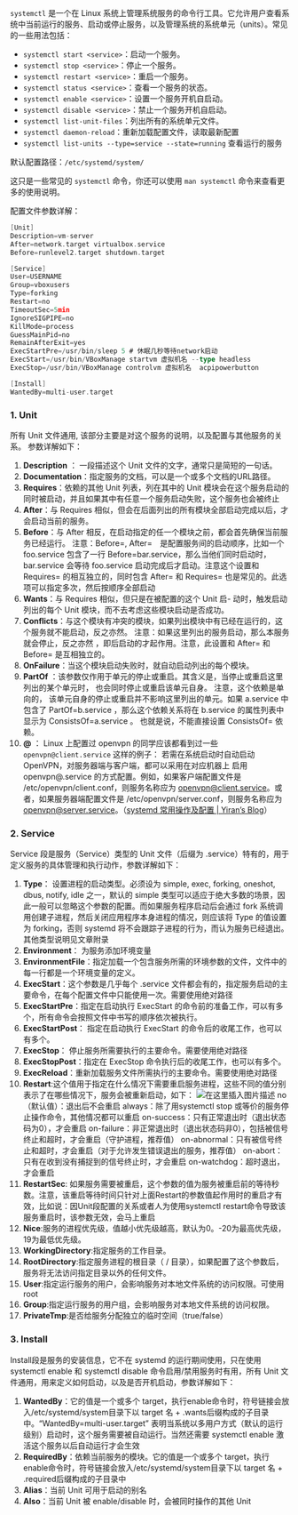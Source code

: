 `systemctl` 是一个在 Linux 系统上管理系统服务的命令行工具。它允许用户查看系统中当前运行的服务、启动或停止服务，以及管理系统的系统单元（units）。常见的一些用法包括：

- `systemctl start <service>`：启动一个服务。
- `systemctl stop <service>`：停止一个服务。
- `systemctl restart <service>`：重启一个服务。
- `systemctl status <service>`：查看一个服务的状态。
- `systemctl enable <service>`：设置一个服务开机自启动。
- `systemctl disable <service>`：禁止一个服务开机自启动。
- `systemctl list-unit-files`：列出所有的系统单元文件。
- `systemctl daemon-reload`：重新加载配置文件，读取最新配置
- `systemctl list-units --type=service --state=running`  查看运行的服务

默认配置路径：`/etc/systemd/system/`

这只是一些常见的 `systemctl` 命令，你还可以使用 `man systemctl` 命令来查看更多的使用说明。



配置文件参数详解：

```Go
[Unit]
Description=vm-server
After=network.target virtualbox.service
Before=runlevel2.target shutdown.target

[Service]
User=USERNAME
Group=vboxusers
Type=forking
Restart=no
TimeoutSec=5min
IgnoreSIGPIPE=no
KillMode=process
GuessMainPid=no
RemainAfterExit=yes
ExecStartPre=/usr/bin/sleep 5 # 休眠几秒等待network启动
ExecStart=/usr/bin/VBoxManage startvm 虚拟机名 --type headless
ExecStop=/usr/bin/VBoxManage controlvm 虚拟机名  acpipowerbutton

[Install]
WantedBy=multi-user.target
```

### 1. Unit

所有 Unit 文件通用, 该部分主要是对这个服务的说明，以及配置与其他服务的关系。
参数详解如下：

1. **Description** ： 一段描述这个 Unit 文件的文字，通常只是简短的一句话。
2. **Documentation**：指定服务的文档，可以是一个或多个文档的URL路径。
3. **Requires**：依赖的其他 Unit 列表，列在其中的 Unit 模块会在这个服务启动的同时被启动，并且如果其中有任意一个服务启动失败，这个服务也会被终止
4. **After**：与 Requires 相似，但会在后面列出的所有模块全部启动完成以后，才会启动当前的服务。
5. **Before**：与 After 相反，在启动指定的任一个模块之前，都会首先确保当前服务已经运行。
   注意：Before=, After=　是配置服务间的启动顺序，比如一个 foo.service 包含了一行 Before=bar.service，那么当他们同时启动时，bar.service 会等待 foo.service 启动完成后才启动。注意这个设置和 Requires= 的相互独立的，同时包含 After= 和 Requires= 也是常见的。此选项可以指定多次，然后按顺序全部启动
6. **Wants**：与 Requires 相似，但只是在被配置的这个 Unit 启- 动时，触发启动列出的每个 Unit 模块，而不去考虑这些模块启动是否成功。
7. **Conflicts**：与这个模块有冲突的模块，如果列出模块中有已经在运行的，这个服务就不能启动，反之亦然。
   注意：如果这里列出的服务启动，那么本服务就会停止，反之亦然 ，即后启动的才起作用。注意，此设置和 After= 和 Before= 是互相独立的。
8. **OnFailure**：当这个模块启动失败时，就自动启动列出的每个模块。
9. **PartOf** ：该参数仅作用于单元的停止或重启。其含义是，当停止或重启这里列出的某个单元时， 也会同时停止或重启该单元自身。 注意，这个依赖是单向的， 该单元自身的停止或重启并不影响这里列出的单元。如果 a.service 中包含了 PartOf=b.service ，那么这个依赖关系将在 b.service 的属性列表中显示为 ConsistsOf=a.service 。 也就是说，不能直接设置 ConsistsOf= 依赖。
10. **@** ： Linux 上配置过 openvpn 的同学应该都看到过一些 `openvpn@client.service` 这样的例子：
    若需在系统启动时自动启动 OpenVPN，对服务器端与客户端，都可以采用在对应机器上 启用 openvpn@.service 的方式配置。例如，如果客户端配置文件是 /etc/openvpn/client.conf，则服务名称应为 openvpn@client.service。或者，如果服务器端配置文件是 /etc/openvpn/server.conf，则服务名称应为 openvpn@server.service。（[systemd 常用操作及配置 | Yiran’s Blog](https://zdyxry.github.io/2020/03/06/systemd-常用操作及配置/)）

### 2. Service

Service 段是服务（Service）类型的 Unit 文件（后缀为 .service）特有的，用于定义服务的具体管理和执行动作，参数详解如下：

1. **Type**：
   设置进程的启动类型。必须设为 simple, exec, forking, oneshot, dbus, notify, idle 之一，默认的 simple 类型可以适应于绝大多数的场景，因此一般可以忽略这个参数的配置。而如果服务程序启动后会通过 fork 系统调用创建子进程，然后关闭应用程序本身进程的情况，则应该将 Type 的值设置为 forking，否则 systemd 将不会跟踪子进程的行为，而认为服务已经退出。其他类型说明见文章附录
2. **Environment**： 为服务添加环境变量
3. **EnvironmentFile**：指定加载一个包含服务所需的环境参数的文件，文件中的每一行都是一个环境变量的定义。
4. **ExecStart**：这个参数是几乎每个 .service 文件都会有的，指定服务启动的主要命令，在每个配置文件中只能使用一次。需要使用绝对路径
5. **ExecStartPre**：指定在启动执行 ExecStart 的命令前的准备工作，可以有多个，所有命令会按照文件中书写的顺序依次被执行。
6. **ExecStartPost**： 指定在启动执行 ExecStart 的命令后的收尾工作，也可以有多个。
7. **ExecStop**： 停止服务所需要执行的主要命令。需要使用绝对路径
8. **ExecStopPost**：指定在 ExecStop 命令执行后的收尾工作，也可以有多个。
9. **ExecReload**：重新加载服务文件所需执行的主要命令。需要使用绝对路径
10. **Restart**:这个值用于指定在什么情况下需要重启服务进程，这些不同的值分别表示了在哪些情况下，服务会被重新启动，如下：
    ![在这里插入图片描述](https://img-blog.csdnimg.cn/2e41d96ddf7c4b15b200d39a74eb90c6.png)
    no（默认值）：退出后不会重启
    always：除了用systemctl stop 或等价的服务停止操作命令，其他情况都可以重启
    on-success：只有正常退出时（退出状态码为0），才会重启
    on-failure：非正常退出时（退出状态码非0），包括被信号终止和超时，才会重启（守护进程，推荐值）
    on-abnormal：只有被信号终止和超时，才会重启（对于允许发生错误退出的服务，推荐值）
    on-abort：只有在收到没有捕捉到的信号终止时，才会重启
    on-watchdog：超时退出，才会重启
11. **RestartSec**: 如果服务需要被重启，这个参数的值为服务被重启前的等待秒数。注意，该重启等待时间只针对上面Restart的参数值起作用时的重启才有效，比如说：因Unit段配置的关系或者人为使用systemctl restart命令导致该服务重启时，该参数无效，会马上重启
12. **Nice**:服务的进程优先级，值越小优先级越高，默认为0。-20为最高优先级，19为最低优先级。
13. **WorkingDirectory**:指定服务的工作目录。
14. **RootDirectory**:指定服务进程的根目录（ / 目录），如果配置了这个参数后，服务将无法访问指定目录以外的任何文件。
15. **User**:指定运行服务的用户，会影响服务对本地文件系统的访问权限。可使用root
16. **Group**:指定运行服务的用户组，会影响服务对本地文件系统的访问权限。
17. **PrivateTmp**:是否给服务分配独立的临时空间（true/false）

### 3. Install

Install段是服务的安装信息，它不在 systemd 的运行期间使用，只在使用 systemctl enable 和 systemctl disable 命令启用/禁用服务时有用，所有 Unit 文件通用，用来定义如何启动，以及是否开机启动，参数详解如下：

1. **WantedBy**：它的值是一个或多个 target，执行enable命令时，符号链接会放入/etc/systemd/system目录下以
   target 名 + .wants后缀构成的子目录中。“WantedBy=multi-user.target” 表明当系统以多用户方式（默认的运行级别）启动时，这个服务需要被自动运行。当然还需要 systemctl enable 激活这个服务以后自动运行才会生效
2. **RequiredBy**：依赖当前服务的模块。它的值是一个或多个 target，执行enable命令时，符号链接会放入/etc/systemd/system目录下以 target 名 + .required后缀构成的子目录中
3. **Alias**：当前 Unit 可用于启动的别名
4. **Also**：当前 Unit 被 enable/disable 时，会被同时操作的其他 Unit